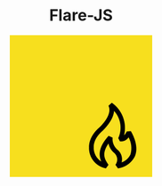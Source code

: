 <h1 align="center">Flare-JS</h1>
<p align="center"><img src="https://github.com/kayyraa/Flare-JS/blob/main/resources/icon.png" alt="Flare-JS Icon"></p>
